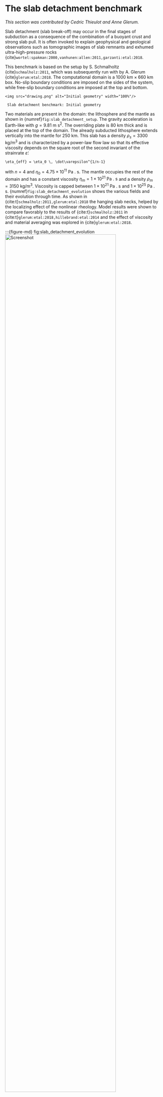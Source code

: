 # The slab detachment benchmark

*This section was contributed by Cedric Thieulot and Anne Glerum.*

Slab detachment (slab break-off) may occur in the final stages of subduction
as a consequence of the combination of a buoyant crust and strong slab pull.
It is often invoked to explain geophysical and geological observations such as
tomographic images of slab remnants and exhumed ultra-high-pressure rocks
{cite}`wortel:spakman:2000,vanhunen:allen:2011,garzanti:etal:2018`.

This benchmark is based on the setup by S. Schmalholtz {cite}`schmalholz:2011`,
which was subsequently run with by A. Glerum {cite}`glerum:etal:2018`. The
computational domain is a $1000 \text{ km}\times 660 \text{ km}$ box. No-slip
boundary conditions are imposed on the sides of the system, while free-slip
boundary conditions are imposed at the top and bottom.

```{figure-md} fig:slab_detachment_setup
<img src="drawing.png" alt="Initial geometry" width="100%"/>

 Slab detachment benchmark: Initial geometry
```

Two materials are present in the domain: the lithosphere and the mantle as
shown in {numref}`fig:slab_detachment_setup`. The gravity acceleration is Earth-like with
$g=9.81 \text{ m}\text{ s}^2$. The overriding plate is $80\text{ km}$ thick and is
placed at the top of the domain. The already subducted lithosphere extends
vertically into the mantle for $250 \text{ km}$. This slab has a density
$\rho_s=3300\text{ kg/m}^3$ and is characterized by a power-law flow law so
that its effective viscosity depends on the square root of the second
invariant of the strainrate $\dot\varepsilon$:
```{math}
\eta_{eff} = \eta_0 \, \dot\varepsilon^{1/n-1}
```
with $n=4$ and
$\eta_0=4.75\times 10^{11}\text{ Pa . s}$. The mantle occupies the rest of the domain and
has a constant viscosity $\eta_m=1\times 10^{21}\text{ Pa . s}$ and a density
$\rho_m=3150\text{ kg/m}^3$. Viscosity is capped between $1\times10^{21}\text{ Pa . s}$
and $1\times 10^{25} \text{ Pa . s}$. {numref}`fig:slab_detachment_evolution`
shows the various fields and their evolution through time. As shown in
{cite:t}`schmalholz:2011,glerum:etal:2018` the hanging slab necks, helped by the
localizing effect of the nonlinear rheology. Model results were shown to
compare favorably to the results of {cite:t}`schmalholz:2011` in
{cite:t}`glerum:etal:2018,hillebrand:etal:2014` and the effect of viscosity and material averaging was
explored in {cite}`glerum:etal:2018`.

:::{figure-md} fig:slab_detachment_evolution
<img src="results.*" alt="Screenshot"  width="85%"/>

Slab detachment benchmark: a,b) velocity and strain rate fields at $t=0$. c,d,e) and f,g,h) time evolution of the viscosity and slab composition fields at $t=0, 6, 12\text{ Myr}$.
:::
